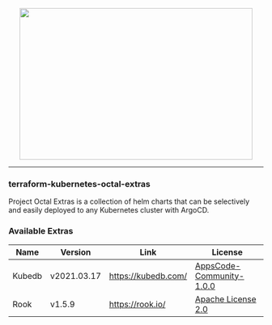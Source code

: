 <p align="center">
  <img width="460" height="300" src="https://project-octal-static-assets.nyc3.digitaloceanspaces.com/project-octal-extras.svg" unselectable="on">
</p>

---
### terraform-kubernetes-octal-extras

Project Octal Extras is a collection of helm charts that can be selectively and easily deployed to any Kubernetes cluster with ArgoCD. 

### Available Extras
| Name                  | Version   | Link | License |
| --------------------- | --------- | ---- | ------- |
| Kubedb     | v2021.03.17 | https://kubedb.com/ | [AppsCode-Community-1.0.0](https://github.com/kubedb/operator/blob/master/LICENSE.md) |
| Rook | v1.5.9 | https://rook.io/ | [Apache License 2.0](https://github.com/rook/rook/blob/master/LICENSE) |

